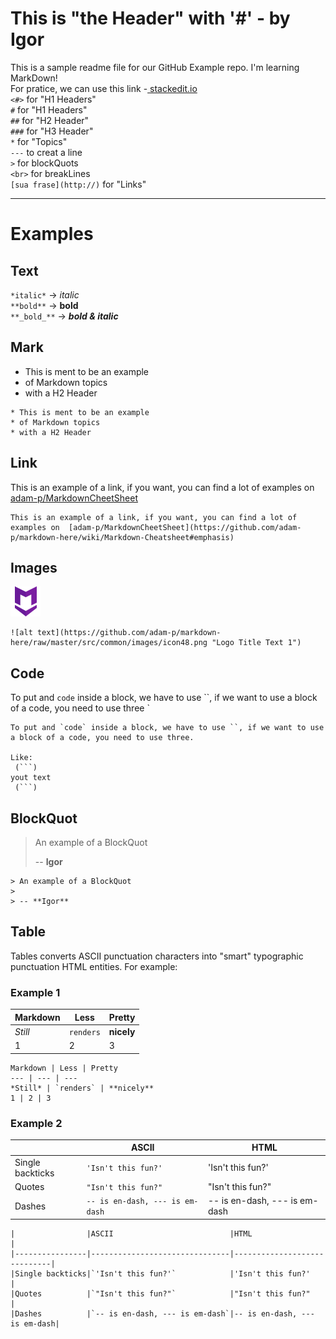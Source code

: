 # This is "the Header" with '#' - by Igor

This is a sample readme file for our GitHub Example repo. I'm learning MarkDown!<br>
For pratice, we can use this link -[ stackedit.io](https://stackedit.io/app)<br>
`<#>`  for "H1 Headers"<br>
`#`  for "H1 Headers"<br>
`##`  for "H2 Header"<br>
`###`  for "H3 Header"<br>
`*` for "Topics"<br>
`---` to creat a line<br>
`>` for blockQuots<br>
`<br>` for breakLines<br>
`[sua frase](http://)` for "Links"<br>

---
# Examples
## Text
`*italic*` -> *italic*<br>
`**bold**` -> **bold**<br>
`**_bold_**` -> **_bold & italic_**

## Mark
* This is ment to be an example
* of Markdown topics
* with a H2 Header
```
* This is ment to be an example
* of Markdown topics
* with a H2 Header
```
## Link
This is an example of a link, if you want, you can find a lot of examples on [adam-p/MarkdownCheetSheet](https://github.com/adam-p/markdown-here/wiki/Markdown-Cheatsheet#emphasis)
```
This is an example of a link, if you want, you can find a lot of examples on  [adam-p/MarkdownCheetSheet](https://github.com/adam-p/markdown-here/wiki/Markdown-Cheatsheet#emphasis)
```
## Images

![alt text](https://github.com/adam-p/markdown-here/raw/master/src/common/images/icon48.png "Logo Title Text 1")

```
![alt text](https://github.com/adam-p/markdown-here/raw/master/src/common/images/icon48.png "Logo Title Text 1")
```
## Code
To put and `code` inside a block, we have to use ``, if we want to use a block of a code, you need to use three `
```
To put and `code` inside a block, we have to use ``, if we want to use a block of a code, you need to use three.

Like:
 (```)
yout text
 (```)
```

## BlockQuot
> An example of a BlockQuot
>
> -- **Igor** 
```
> An example of a BlockQuot
>
> -- **Igor**
```

## Table

Tables converts ASCII punctuation characters into "smart" typographic punctuation HTML entities. For example:

### Example 1
Markdown | Less | Pretty
--- | --- | ---
*Still* | `renders` | **nicely**
1 | 2 | 3

```
Markdown | Less | Pretty
--- | --- | ---
*Still* | `renders` | **nicely**
1 | 2 | 3
```

### Example 2

|                |ASCII                          |HTML                         |
|----------------|-------------------------------|-----------------------------|
|Single backticks|`'Isn't this fun?'`            |'Isn't this fun?'            |
|Quotes          |`"Isn't this fun?"`            |"Isn't this fun?"            |
|Dashes          |`-- is en-dash, --- is em-dash`|-- is en-dash, --- is em-dash|

```
|                |ASCII                          |HTML                         |
|----------------|-------------------------------|-----------------------------|
|Single backticks|`'Isn't this fun?'`            |'Isn't this fun?'            |
|Quotes          |`"Isn't this fun?"`            |"Isn't this fun?"            |
|Dashes          |`-- is en-dash, --- is em-dash`|-- is en-dash, --- is em-dash|
```
